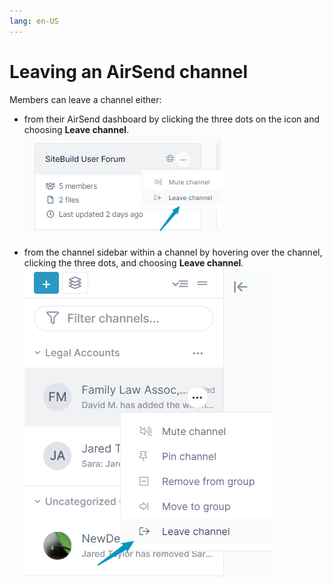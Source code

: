 ```yaml
---
lang: en-US
---
```


# Leaving an AirSend channel

Members can leave a channel either: 

-   from their AirSend dashboard by clicking the three dots on the icon and choosing **Leave channel**.  
    ![](../assets/channels/leaving-an-airsend-channel/as-leave-channel-from-dash.png)  
    
-   from the channel sidebar within a channel by hovering over the channel, clicking the three dots, and choosing **Leave channel**.  
    ![](../assets/channels/leaving-an-airsend-channel/as-leave-channel-from-sidebar.png)